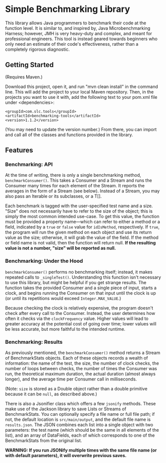 # Simple Benchmarking Library

This library allows Java programmers to benchmark their code at the function level. It is similar to, and inspired by, Java Microbenchmarking Harness; however, JMH is very heavy-duty and complex, and meant for professional engineers. This tool is instead geared towards beginners who only need an estimate of their code's effectiveness, rather than a completely rigorous diagnostic.

## Getting Started

(Requires Maven.)

Download this project, open it, and run "mvn clean install" in the command line. This will add the project to your local Maven repository. Then, in the projects you want to use it with, add the following text to your pom.xml file under \<dependencies\>:

    <groupId>com.slc.tools</groupId>
    <artifactId>benchmarking-tools</artifactId>
    <version>1.1.2</version>

(You may need to update the version number.) From there, you can import and call all of the classes and functions provided in the library.

## Features

### Benchmarking: API
At the time of writing, there is only a single benchmarking method, `benchmarkConsumer()`. This takes a Consumer<T> and a Stream<T> and runs the Consumer many times for each element of the Stream. It reports the averages in the form of a Stream<BenchmarkStats> (see below). Instead of a Stream, you may also pass an Iterable<T> or its subclasses, or a T[].

Each benchmark is tagged with the user-specified test name and a size. "Size" does not necessarily have to refer to the size of the object; this is simply the most common intended use-case. To get this value, the function must be provided a property name—which can refer to either a method or a field, indicated by a `true` or `false` value for `idIsMethod`, respectively. If `true`, the program will run the given method on each object and use its return value as the size; otherwise, it will grab the value of the field. If the method or field name is not valid, then the function will return null. **If the resulting value is not a number, "size" will be reported as null.**

### Benchmarking: Under the Hood

`benchmarkConsumer()` performs no benchmarking itself; instead, it makes repeated calls to `_singleTest()`. Understanding this function isn't necessary to use this library, but might be helpful if you get strange results. The function takes the provided Consumer<T> and a single piece of input, starts a clock, and begins running the Consumer on that input until the clock is up (or until its repetitions would exceed `Integer.MAX_VALUE`.) 

Because checking the clock is relatively expensive, the program doesn't check after every call to the Consumer. Instead, the user determines how often it checks via the `clockFrequency` value. Higher values will lead to greater accuracy at the potential cost of going over time; lower values will be less accurate, but more faithful to the intended runtime.

### Benchmarking: Results

As previously mentioned, the `benchmarkConsumer()` method returns a Stream of BenchmarkStats objects. Each of these objects records a wealth of information: the name of the test, the size, the number of clock checks, the number of loops between checks, the number of times the Consumer was run, the theoretical maximum duration, the actual duration (almost always longer), and the average time per Consumer call in milliseconds. 

(Note: `size` is stored as a Double object rather than a double primitive because it can be `null`, as described above.)

There is also a Jsonifier class which offers a few `jsonify` methods. These make use of the Jackson library to save Lists or Streams of BenchmarkStats. You can optionally specify a file name or full file path; if not, the default location is `src/main/output`, and the default file name is `results.json`. The JSON combines each list into a single object with two parameters: the test name (which should be the same in all elements of the list), and an array of DataFields, each of which corresponds to one of the BenchmarkStats from the original list.

**WARNING: If you run JSONify multiple times with the same file name (or with default parameters), it will overwrite previous saves.**